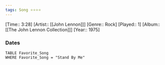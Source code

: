 ```yaml
---
tags: Song ⭐⭐⭐⭐ 
---
```

[Time:: 3:28]
[Artist:: [[John Lennon]]]
[Genre:: Rock]
[Played:: 1]
[Album:: [[The John Lennon Collection]]]
[Year:: 1975]
### Dates
````dataview
TABLE Favorite_Song
WHERE Favorite_Song = "Stand By Me"
````